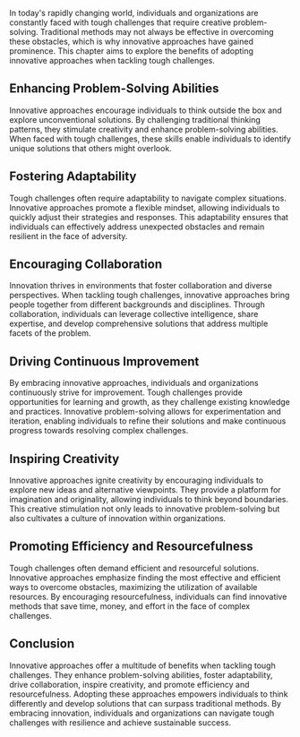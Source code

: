 
In today's rapidly changing world, individuals and organizations are constantly faced with tough challenges that require creative problem-solving. Traditional methods may not always be effective in overcoming these obstacles, which is why innovative approaches have gained prominence. This chapter aims to explore the benefits of adopting innovative approaches when tackling tough challenges.

## Enhancing Problem-Solving Abilities

Innovative approaches encourage individuals to think outside the box and explore unconventional solutions. By challenging traditional thinking patterns, they stimulate creativity and enhance problem-solving abilities. When faced with tough challenges, these skills enable individuals to identify unique solutions that others might overlook.

## Fostering Adaptability

Tough challenges often require adaptability to navigate complex situations. Innovative approaches promote a flexible mindset, allowing individuals to quickly adjust their strategies and responses. This adaptability ensures that individuals can effectively address unexpected obstacles and remain resilient in the face of adversity.

## Encouraging Collaboration

Innovation thrives in environments that foster collaboration and diverse perspectives. When tackling tough challenges, innovative approaches bring people together from different backgrounds and disciplines. Through collaboration, individuals can leverage collective intelligence, share expertise, and develop comprehensive solutions that address multiple facets of the problem.

## Driving Continuous Improvement

By embracing innovative approaches, individuals and organizations continuously strive for improvement. Tough challenges provide opportunities for learning and growth, as they challenge existing knowledge and practices. Innovative problem-solving allows for experimentation and iteration, enabling individuals to refine their solutions and make continuous progress towards resolving complex challenges.

## Inspiring Creativity

Innovative approaches ignite creativity by encouraging individuals to explore new ideas and alternative viewpoints. They provide a platform for imagination and originality, allowing individuals to think beyond boundaries. This creative stimulation not only leads to innovative problem-solving but also cultivates a culture of innovation within organizations.

## Promoting Efficiency and Resourcefulness

Tough challenges often demand efficient and resourceful solutions. Innovative approaches emphasize finding the most effective and efficient ways to overcome obstacles, maximizing the utilization of available resources. By encouraging resourcefulness, individuals can find innovative methods that save time, money, and effort in the face of complex challenges.

## Conclusion

Innovative approaches offer a multitude of benefits when tackling tough challenges. They enhance problem-solving abilities, foster adaptability, drive collaboration, inspire creativity, and promote efficiency and resourcefulness. Adopting these approaches empowers individuals to think differently and develop solutions that can surpass traditional methods. By embracing innovation, individuals and organizations can navigate tough challenges with resilience and achieve sustainable success.
